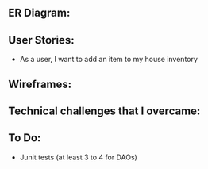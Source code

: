 
## ER Diagram:

## User Stories:
- As a user, I want to add an item to my house inventory

## Wireframes:

## Technical challenges that I overcame:

## To Do:
- Junit tests (at least 3 to 4 for DAOs)